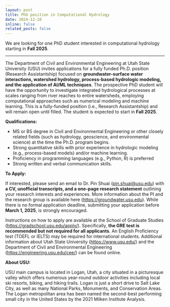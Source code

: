 ```yaml
---
layout: post
title: PhD position in Computational Hydrology
date: 2024-12-10 
inline: false
related_posts: false
---
```


We are looking for one PhD student interested in computational hydrology starting in **Fall 2025**. 

---

The Department of Civil and Environmental Engineering at Utah State University (USU) invites applications for a fully funded Ph.D. position (Research Assistantship) focused on **groundwater-surface water interactions, watershed hydrology, process-based hydrologic modeling, and the application of AI/ML techniques**. The prospective PhD student will have the opportunity to investigate integrated hydrological processes at scales ranging from river reaches to entire watersheds, employing computational approaches such as numerical modeling and machine learning. This is a fully-funded position (i.e., Research Assistantship) and will remain open until filled. The student is expected to start in **Fall 2025**.


**Qualifications:**

- MS or BS degree in Civil and Environmental Engineering or other closely related fields (such as hydrology, geoscience, and environmental science) at the time the Ph.D. program begins.
- Strong quantitative skills with prior experience in hydrologic modeling (e.g., process-based models) and/or machine learning. 
- Proficiency in programming languages (e.g., Python, R) is preferred
- Strong written and verbal communication skills.

**To Apply:**

If interested, please send an email to Dr. Pin Shuai (pin.shuai@usu.edu) with **a CV, unofficial transcripts, and a one-page research statement** outlining your research interests and experiences. More information about the PI and the research group is available here (https://groundwater.usu.edu). While there is no formal application deadline, submitting your application before **March 1, 2025**, is strongly encouraged.

Instructions on how to apply are available at the School of Graduate Studies (https://gradschool.usu.edu/apply/). Specifically, **the GRE test is recommended but not required for all applicants**. An English Proficiency test (TOEFL or IELTS) may be required for international students. Additional information about Utah State University (https://www.usu.edu/) and the Department of Civil and Environmental Engineering (https://engineering.usu.edu/cee/) can be found online.


**About USU:**

USU main campus is located in Logan, Utah, a city situated in a picturesque valley which offers numerous year-round outdoor activities including local ski resorts, biking, and hiking trails. Logan is just a short drive to Salt Lake City, as well as many National Parks, Monuments, and Conservation Areas. The Logan metropolitan area has been named the second-best performing small city in the United States by the 2021 Milken Institute Analysis. 


